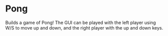 # Pong
Builds a game of Pong! The GUI can be played with the left player using W/S to move up and down, and the right player with the up and down keys.
